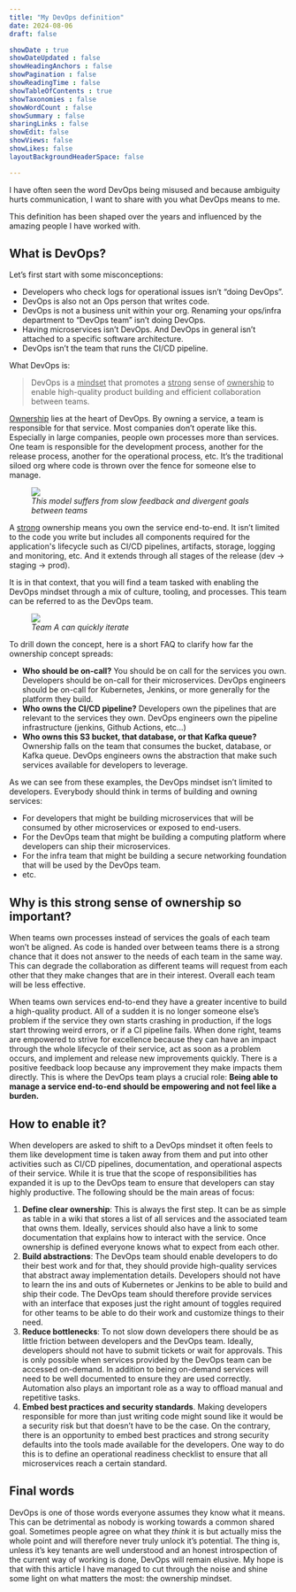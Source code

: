 ```yaml
---
title: "My DevOps definition"
date: 2024-08-06
draft: false

showDate : true
showDateUpdated : false
showHeadingAnchors : false
showPagination : false
showReadingTime : false
showTableOfContents : true
showTaxonomies : false 
showWordCount : false
showSummary : false
sharingLinks : false
showEdit: false
showViews: false
showLikes: false
layoutBackgroundHeaderSpace: false

---
```


I have often seen the word DevOps being misused and because ambiguity hurts communication, I want to share with you what DevOps means to me.  

This definition has been shaped over the years and influenced by the amazing people I have worked with.

## What is DevOps?

Let’s first start with some misconceptions:

- Developers who check logs for operational issues isn’t “doing DevOps”.
- DevOps is also not an Ops person that writes code.
- DevOps is not a business unit within your org. Renaming your ops/infra department to “DevOps team” isn’t doing DevOps.
- Having microservices isn’t DevOps. And DevOps in general isn’t attached to a specific software architecture.
- DevOps isn’t the team that runs the CI/CD pipeline.

What DevOps is:

> DevOps is a <u>mindset</u> that promotes a <u>strong</u> sense of <u>ownership</u> to enable high-quality product building 
and efficient collaboration between teams.

<u>Ownership</u> lies at the heart of DevOps. By owning a service, a team is responsible for that service. Most companies don’t operate like this. Especially in large companies, 
people own processes more than services. One team is responsible for the development process, another for the 
release process, another for the operational process, etc. It’s the traditional siloed org where code is thrown over the fence for someone else to manage. 

<figure class="flex flex-col items-center image">
  <img class="rounded-md" src="/posts/my-devops-definition/images/no-devops.png" />
  <figcaption class="mx-2">
    <em>This model suffers from slow feedback and divergent goals between teams</em>
  </figcaption>
</figure>

A <u>strong</u> 
ownership means you own the service end-to-end. It isn’t limited to the code you write but includes 
all components required for the application's lifecycle such as CI/CD pipelines, artifacts, storage, logging and 
monitoring, etc. And it extends through all stages of the release (dev → staging → prod).

It is in that 
context, that you will find a team tasked with enabling the DevOps mindset through a mix of culture, tooling, 
and processes. This team can be referred to as the DevOps team.

<figure class="flex flex-col items-center image">
  <img class="rounded-md" src="/posts/my-devops-definition/images/devops-diagram.png" />
  <figcaption class="mx-2">
    <em>Team A can quickly iterate</em>
  </figcaption>
</figure>

To drill down the concept, here is a short FAQ to clarify how far the ownership concept spreads:

- <b>Who should be on-call?</b> You should be on call for the services you own. Developers should be on-call for their 
microservices. DevOps engineers should be on-call for Kubernetes, Jenkins, or more generally for the platform they build.
- <b>Who owns the CI/CD pipeline?</b> Developers own the pipelines that are relevant to the services they own. 
DevOps engineers own the pipeline infrastructure (jenkins, Github Actions, etc…)
- <b>Who owns this S3 bucket, that database, or that Kafka queue?</b> Ownership falls on the team that consumes the bucket, 
database, or Kafka queue. DevOps engineers owns the abstraction that make such services available for developers to leverage.

As we can see from these examples, the DevOps mindset isn’t limited to developers. 
Everybody should think in terms of building and owning services:

- For developers that might be building microservices that will be consumed by other microservices or exposed to end-users.
- For the DevOps team that might be building a computing platform where developers can ship their microservices.
- For the infra team that might be building a secure networking foundation that will be used by the DevOps team.
- etc.

## Why is this strong sense of ownership so important?

When teams own processes instead of services the goals of each team won’t be aligned. As code is handed over between teams there is a 
strong chance that it does not answer to the needs of each team in the same way. This can degrade the collaboration 
as different teams will request from each other that they make changes that are in their interest. Overall each team 
will be less effective.

When teams own services end-to-end they have a greater incentive to build a high-quality product. All of a sudden 
it is no longer someone else’s problem if the service they own starts crashing in production, if the logs start 
throwing weird errors, or if a CI pipeline fails. When done right, teams are empowered to strive for excellence because 
they can have an impact through the whole lifecycle of their service, act as soon as a problem occurs, and implement 
and release new improvements quickly. There is a positive feedback loop because any improvement they make impacts them 
directly. This is where the DevOps team plays a crucial role: <b>Being able to manage a service end-to-end should be empowering 
and not feel like a burden.</b>

## How to enable it?

When developers are asked to shift to a DevOps mindset it often feels to them like development time is taken away from 
them and put into other activities such as CI/CD pipelines, documentation, and operational aspects of their service. While 
it is true that the scope of responsibilities has expanded it is up to the DevOps team to ensure that developers can stay 
highly productive. The following should be the main areas of focus:

1. **Define clear ownership**: This is always the first step. It can be as simple as table in a wiki that stores a list of 
all services and the associated team that owns them. Ideally, services should also have a link to some documentation 
that explains how to interact with the service. Once ownership is defined everyone knows what to expect from each other.
2. **Build abstractions**: The DevOps team should enable developers to do their best work and for that, they should provide 
high-quality services that abstract away implementation details. Developers should not have to learn the ins and outs of 
Kubernetes or Jenkins to be able to build and ship their code. The DevOps team should therefore provide services with an 
interface that exposes just the right amount of toggles required for other teams to be able to do their work and customize 
things to their need.
3. **Reduce bottlenecks**: To not slow down developers there should be as little friction between developers and the DevOps 
team. Ideally, developers should not have to submit tickets or wait for approvals. This is only possible when services provided 
by the DevOps team can be accessed on-demand. In addition to being on-demand services will need to be well documented to ensure 
they are used correctly. Automation also plays an important role as a way to offload manual and repetitive tasks.
4. **Embed best practices and security standards**. Making developers responsible for more than just writing code might sound 
like it would be a security risk but that doesn’t have to be the case. On the contrary, there is an opportunity to embed best 
practices and strong security defaults into the tools made available for the developers. One way to do this is to define an operational 
readiness checklist to ensure that all microservices reach a certain standard.

## Final words

DevOps is one of those words everyone assumes they know what it means. This can be detrimental as nobody is working towards 
a common shared goal. Sometimes people agree on what they <em>think</em> it is but actually miss the whole point and will 
therefore never truly unlock it’s potential. The thing is, unless it’s key tenants are well understood 
and an honest introspection of the current way of working is done, DevOps will remain elusive. My hope is that with 
this article I have managed to cut through the noise and shine some light on what matters the most: the ownership mindset.